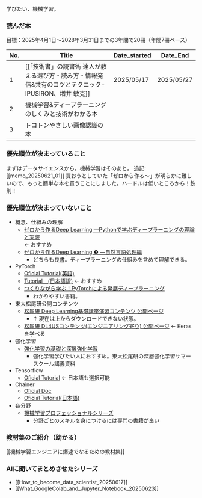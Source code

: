 学びたい、機械学習。

### 読んだ本
目標：2025年4月1日〜2028年3月31日までの3年間で20冊（年間7冊ペース）

| No. | Title                                                       | Date_started | Date_End   |
| --- | ----------------------------------------------------------- | ------------ | ---------- |
| 1   | [[「技術書」の読書術 達人が教える選び方・読み方・情報発信&共有のコツとテクニック-IPUSIRON、増井 敏克]] | 2025/05/17   | 2025/05/27 |
| 2   | 機械学習&ディープラーニングのしくみと技術がわかる本                                  |              |            |
| 3   | トコトンやさしい画像認識の本                                              |              |            |

### 優先順位が決まっていること
まずはデータサイエンスから。機械学習はそのあと。
追記:[[memo_20250621_01]]
買おうとしていた「ゼロから作る〜」が明らかに難しいので、もっと簡単な本を買うことにしました。ハードルは低いところから！鉄則！

### 優先順位が決まっていないこと
- 概念、仕組みの理解
	- [ゼロから作るDeep Learning ―Pythonで学ぶディープラーニングの理論と実装](https://www.amazon.co.jp/%E3%82%BC%E3%83%AD%E3%81%8B%E3%82%89%E4%BD%9C%E3%82%8BDeep-Learning-%E2%80%95Python%E3%81%A7%E5%AD%A6%E3%81%B6%E3%83%87%E3%82%A3%E3%83%BC%E3%83%97%E3%83%A9%E3%83%BC%E3%83%8B%E3%83%B3%E3%82%B0%E3%81%AE%E7%90%86%E8%AB%96%E3%81%A8%E5%AE%9F%E8%A3%85-%E6%96%8E%E8%97%A4-%E5%BA%B7%E6%AF%85/dp/4873117585/ref=pd_vtp_1/356-3019440-1094367?pd_rd_w=yU11S&pf_rd_p=949e26f5-c2ef-4c96-bfde-49d7614d0317&pf_rd_r=PRNW0HSA9D823TNGXPJ2&pd_rd_r=88bd2840-1d82-442e-bc42-526e86415f57&pd_rd_wg=4AmJf&pd_rd_i=4873117585&psc=1)  
		← おすすめ
	- [ゼロから作るDeep Learning ❷ ―自然言語処理編](https://www.amazon.co.jp/%E3%82%BC%E3%83%AD%E3%81%8B%E3%82%89%E4%BD%9C%E3%82%8BDeep-Learning-%E2%80%95%E8%87%AA%E7%84%B6%E8%A8%80%E8%AA%9E%E5%87%A6%E7%90%86%E7%B7%A8-%E6%96%8E%E8%97%A4-%E5%BA%B7%E6%AF%85/dp/4873118360/ref=pd_bxgy_img_1/356-3019440-1094367?pd_rd_w=WLejN&pf_rd_p=d8f6e0ab-48ef-4eca-99d5-60d97e927468&pf_rd_r=PX80ZBSX7SWJ5KJVN5VE&pd_rd_r=eb994fb8-6be7-44ad-87c0-39e92eb14849&pd_rd_wg=ILF3H&pd_rd_i=4873118360&psc=1)
		- どちらも良書。ディープラーニングの仕組みを含めて理解できる。
- PyTorch
	- [Oficial Tutorial(英語)](https://pytorch.org/tutorials/)
	- [Tutorial　(日本語訳)](https://yutaroogawa.github.io/pytorch_tutorials_jp/) ← おすすめ
	- [つくりながら学ぶ！PyTorchによる発展ディープラーニング](https://www.amazon.co.jp/%E3%81%A4%E3%81%8F%E3%82%8A%E3%81%AA%E3%81%8C%E3%82%89%E5%AD%A6%E3%81%B6%EF%BC%81PyTorch%E3%81%AB%E3%82%88%E3%82%8B%E7%99%BA%E5%B1%95%E3%83%87%E3%82%A3%E3%83%BC%E3%83%97%E3%83%A9%E3%83%BC%E3%83%8B%E3%83%B3%E3%82%B0-%E5%B0%8F%E5%B7%9D-%E9%9B%84%E5%A4%AA%E9%83%8E-ebook/dp/B07VPDVNKW/ref=sr_1_1?__mk_ja_JP=%E3%82%AB%E3%82%BF%E3%82%AB%E3%83%8A&keywords=%E3%81%A4%E3%81%8F%E3%82%8A%E3%81%AA%E3%81%8C%E3%82%89%E5%AD%A6%E3%81%B6%EF%BC%81PyTorch%E3%81%AB%E3%82%88%E3%82%8B%E7%99%BA%E5%B1%95%E3%83%87%E3%82%A3%E3%83%BC%E3%83%97%E3%83%A9%E3%83%BC%E3%83%8B%E3%83%B3%E3%82%B0&qid=1639033648&s=digital-text&sr=1-1)
		- わかりやすい書籍。
- 東大松尾研公開コンテンツ
	- [松尾研 Deep Learning基礎講座演習コンテンツ 公開ページ](https://weblab.t.u-tokyo.ac.jp/deep-learning%E5%9F%BA%E7%A4%8E%E8%AC%9B%E5%BA%A7%E6%BC%94%E7%BF%92%E3%82%B3%E3%83%B3%E3%83%86%E3%83%B3%E3%83%84-%E5%85%AC%E9%96%8B%E3%83%9A%E3%83%BC%E3%82%B8/)
		- ↑ 現在は上からダウンロードできない状態。
	- [松尾研 DL4USコンテンツ(エンジニアリング寄り) 公開ページ](https://weblab.t.u-tokyo.ac.jp/dl4us/) ← Kerasを学べる
- 強化学習
	- [強化学習の基礎と深層強化学習](https://www.slideshare.net/ShotaImai3/rlssdeepreinforcementlearning)
		- 強化学習学びたい人におすすめ。東大松尾研の深層強化学習サマースクール講義資料
- Tensorflow
	- [Oficial Tutorial](https://www.tensorflow.org/tutorials) ← 日本語も選択可能
- Chainer
	- [Oficial Doc](https://docs.chainer.org/en/stable/#)
	- [Oficial Tutorial(日本語)](https://tutorials.chainer.org/ja/tutorial.html)
- 各分野
	- [機械学習プロフェッショナルシリーズ](https://www.kspub.co.jp/book/series/S043.html)
		- 分野ごとのスキルを身につけるには専門の書籍が良い

### 教材集のご紹介（助かる）
[[機械学習エンジニアに爆速でなるための教材集]]

### AIに聞いてまとめさせたシリーズ
- [[How_to_become_data_scientist_20250617]]
- [[What_GoogleColab_and_Jupyter_Notebook_20250623]]
